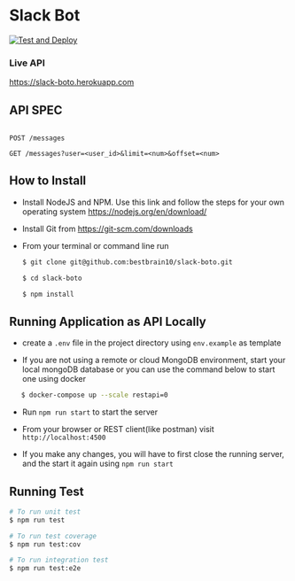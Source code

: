 # Slack Bot

[![Test and Deploy](https://github.com/bestbrain10/slack-boto/actions/workflows/workflow.yml/badge.svg)](https://github.com/bestbrain10/slack-boto/actions/workflows/workflow.yml)

### Live API
https://slack-boto.herokuapp.com


## API SPEC

```http

POST /messages

GET /messages?user=<user_id>&limit=<num>&offset=<num>
```


## How to Install 

- Install NodeJS and NPM. Use this link and follow the steps for your own operating system https://nodejs.org/en/download/

- Install Git from https://git-scm.com/downloads

- From your terminal or command line run
    ```sh
    $ git clone git@github.com:bestbrain10/slack-boto.git

    $ cd slack-boto

    $ npm install
    ```

## Running Application as API Locally

 - create a `.env` file in the project directory using `env.example` as template

 - If you are not using a remote or cloud MongoDB environment, start your local mongoDB database or you can use the command below to start one using docker
 
 ```sh
    $ docker-compose up --scale restapi=0
 ```

 - Run `npm run start` to start the server

 - From your browser or REST client(like postman) visit `http://localhost:4500` 

 - If you make any changes, you will have to first close the running server, and the start it again using `npm run start`

## Running Test

```sh
# To run unit test
$ npm run test

# To run test coverage
$ npm run test:cov

# To run integration test
$ npm run test:e2e
```